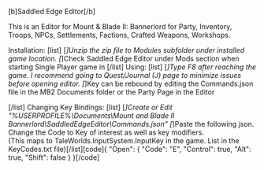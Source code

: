 [b]Saddled Edge Editor[/b]

This is an Editor for Mount & Blade II: Bannerlord for Party, Inventory, Troops, NPCs, Settlements, Factions, Crafted Weapons, Workshops.

Installation:
[list]
[*]Unzip the zip file to Modules subfolder under installed game location.
[*]Check Saddled Edge Editor under Mods section when starting Single Player game in 
[/list]
Using:
[list]
[*]Type F8 after reaching the game.  I recommend going to Quest/Journal (J) page to minimize issues before opening editor.
[*]Key can be rebound by editing the Commands.json file in the MB2 Documents folder or the Party Page in the Editor

[/list]
Changing Key Bindings:
[list]
[*]Create or Edit "%USERPROFILE%\Documents\Mount and Blade II Bannerlord\SaddledEdgeEditor\Commands.json"
[*]Paste the following json. Change the Code to Key of interest as well as key modifiers.  
(This maps to TaleWorlds.InputSystem.InputKey in the game.  List in the KeyCodes.txt file)[/list][code]{
  "Open": {
    "Code": "E",
    "Control": true,
    "Alt": true,
    "Shift": false
  }
}[/code]